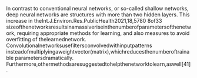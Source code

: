 In contrast to conventional neural networks, or so-called shallow networks, deep
neural networks are structures with more than two hidden layers. This increase in theInt.J.Environ.Res.PublicHealth2021,18,5780 8of33
sizeofthenetworksresultsinamassiveriseinthenumberofparametersofthenetwork,
requiring appropriate methods for learning, and also measures to avoid overfitting of
thelearnednetwork. Convolutionalnetworksusefiltersconvolvedwithinputpatterns
insteadofmultiplyingaweightvector(matrix),whichreducesthenumberoftrainable
parametersdramatically.
Furthermore,othermethodsaresuggestedtohelpthenetworktolearn,aswell[41].